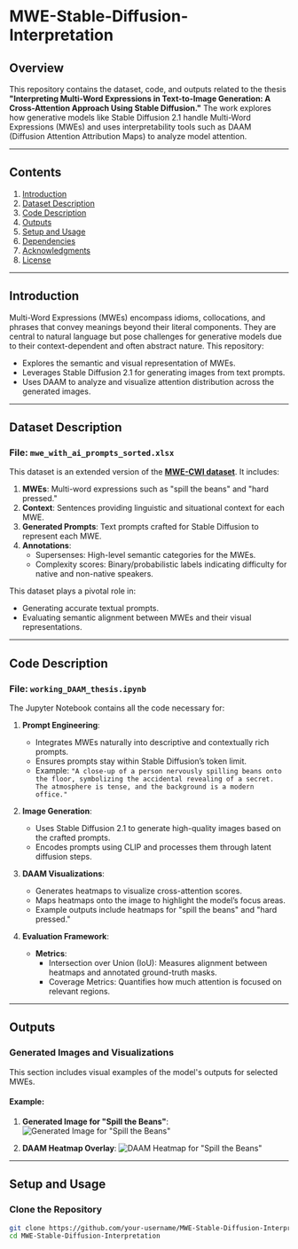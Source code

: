 # MWE-Stable-Diffusion-Interpretation

## Overview

This repository contains the dataset, code, and outputs related to the thesis **"Interpreting Multi-Word Expressions in Text-to-Image Generation: A Cross-Attention Approach Using Stable Diffusion."** The work explores how generative models like Stable Diffusion 2.1 handle Multi-Word Expressions (MWEs) and uses interpretability tools such as DAAM (Diffusion Attention Attribution Maps) to analyze model attention.

---

## Contents

1. [Introduction](#introduction)
2. [Dataset Description](#dataset-description)
3. [Code Description](#code-description)
4. [Outputs](#outputs)
5. [Setup and Usage](#setup-and-usage)
6. [Dependencies](#dependencies)
7. [Acknowledgments](#acknowledgments)
8. [License](#license)

---

## Introduction

Multi-Word Expressions (MWEs) encompass idioms, collocations, and phrases that convey meanings beyond their literal components. They are central to natural language but pose challenges for generative models due to their context-dependent and often abstract nature. This repository:
- Explores the semantic and visual representation of MWEs.
- Leverages Stable Diffusion 2.1 for generating images from text prompts.
- Uses DAAM to analyze and visualize attention distribution across the generated images.

---

## Dataset Description

### File: `mwe_with_ai_prompts_sorted.xlsx`

This dataset is an extended version of the **[MWE-CWI dataset](https://github.com/ekochmar/MWE-CWI/blob/master/final_MWE_dataset.tsv)**. It includes:
1. **MWEs**: Multi-word expressions such as "spill the beans" and "hard pressed."
2. **Context**: Sentences providing linguistic and situational context for each MWE.
3. **Generated Prompts**: Text prompts crafted for Stable Diffusion to represent each MWE.
4. **Annotations**:
   - Supersenses: High-level semantic categories for the MWEs.
   - Complexity scores: Binary/probabilistic labels indicating difficulty for native and non-native speakers.

This dataset plays a pivotal role in:
- Generating accurate textual prompts.
- Evaluating semantic alignment between MWEs and their visual representations.

---

## Code Description

### File: `working_DAAM_thesis.ipynb`

The Jupyter Notebook contains all the code necessary for:
1. **Prompt Engineering**:
   - Integrates MWEs naturally into descriptive and contextually rich prompts.
   - Ensures prompts stay within Stable Diffusion’s token limit.
   - Example: `"A close-up of a person nervously spilling beans onto the floor, symbolizing the accidental revealing of a secret. The atmosphere is tense, and the background is a modern office."`
   
2. **Image Generation**:
   - Uses Stable Diffusion 2.1 to generate high-quality images based on the crafted prompts.
   - Encodes prompts using CLIP and processes them through latent diffusion steps.

3. **DAAM Visualizations**:
   - Generates heatmaps to visualize cross-attention scores.
   - Maps heatmaps onto the image to highlight the model’s focus areas.
   - Example outputs include heatmaps for "spill the beans" and "hard pressed."

4. **Evaluation Framework**:
   - **Metrics**:
     - Intersection over Union (IoU): Measures alignment between heatmaps and annotated ground-truth masks.
     - Coverage Metrics: Quantifies how much attention is focused on relevant regions.

---

## Outputs

### Generated Images and Visualizations

This section includes visual examples of the model's outputs for selected MWEs.

#### Example:
1. **Generated Image for "Spill the Beans"**:
   ![Generated Image for "Spill the Beans"](images/spill_the_beans_image.png)

2. **DAAM Heatmap Overlay**:
   ![DAAM Heatmap for "Spill the Beans"](images/spill_the_beans_heatmap.png)

---

## Setup and Usage

### Clone the Repository

```bash
git clone https://github.com/your-username/MWE-Stable-Diffusion-Interpretation.git
cd MWE-Stable-Diffusion-Interpretation
